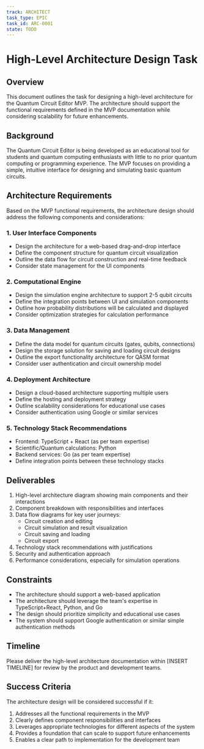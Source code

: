 ```yaml
---
track: ARCHITECT
task_type: EPIC
task_id: ARC-0001
state: TODO
---
```

# High-Level Architecture Design Task

## Overview

This document outlines the task for designing a high-level architecture for the Quantum Circuit Editor MVP. The architecture should support the functional requirements defined in the MVP documentation while considering scalability for future enhancements.

## Background

The Quantum Circuit Editor is being developed as an educational tool for students and quantum computing enthusiasts with little to no prior quantum computing or programming experience. The MVP focuses on providing a simple, intuitive interface for designing and simulating basic quantum circuits.

## Architecture Requirements

Based on the MVP functional requirements, the architecture design should address the following components and considerations:

### 1. User Interface Components
- Design the architecture for a web-based drag-and-drop interface
- Define the component structure for quantum circuit visualization
- Outline the data flow for circuit construction and real-time feedback
- Consider state management for the UI components

### 2. Computational Engine
- Design the simulation engine architecture to support 2-5 qubit circuits
- Define the integration points between UI and simulation components
- Outline how probability distributions will be calculated and displayed
- Consider optimization strategies for calculation performance

### 3. Data Management
- Define the data model for quantum circuits (gates, qubits, connections)
- Design the storage solution for saving and loading circuit designs
- Outline the export functionality architecture for QASM format
- Consider user authentication and circuit ownership model

### 4. Deployment Architecture
- Design a cloud-based architecture supporting multiple users
- Define the hosting and deployment strategy
- Outline scalability considerations for educational use cases
- Consider authentication using Google or similar services

### 5. Technology Stack Recommendations
- Frontend: TypeScript + React (as per team expertise)
- Scientific/Quantum calculations: Python
- Backend services: Go (as per team expertise)
- Define integration points between these technology stacks

## Deliverables

1. High-level architecture diagram showing main components and their interactions
2. Component breakdown with responsibilities and interfaces
3. Data flow diagrams for key user journeys:
   - Circuit creation and editing
   - Circuit simulation and result visualization
   - Circuit saving and loading
   - Circuit export
4. Technology stack recommendations with justifications
5. Security and authentication approach
6. Performance considerations, especially for simulation operations

## Constraints

- The architecture should support a web-based application
- The architecture should leverage the team's expertise in TypeScript+React, Python, and Go
- The design should prioritize simplicity and educational use cases
- The system should support Google authentication or similar simple authentication methods

## Timeline

Please deliver the high-level architecture documentation within [INSERT TIMELINE] for review by the product and development teams.

## Success Criteria

The architecture design will be considered successful if it:

1. Addresses all the functional requirements in the MVP
2. Clearly defines component responsibilities and interfaces
3. Leverages appropriate technologies for different aspects of the system
4. Provides a foundation that can scale to support future enhancements
5. Enables a clear path to implementation for the development team